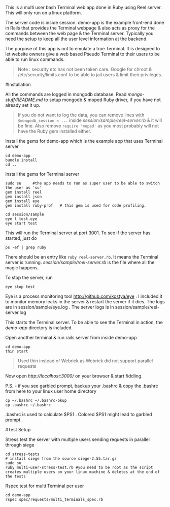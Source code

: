 This is a multi user bash Terminal web app done in Ruby using Reel server. This will only run on a linux platform. 

The server code is inside session. demo-app is the example front-end done in Rails that provides the Terminal webpage & also acts as proxy for the commands between the web page & the Terminal server. Typically you need the setup to keep all the user level information at the backend. 

The purpose of this app is not to emulate a true Terminal. It is designed to let website owners give a web based Pseudo Terminal to their users to be able to run linux commands.

> Note : security etc has not been taken care. Google for chroot & /etc/security/limits.conf to be able to jail users & limit their privileges. 

#Installation 

All the commands are logged in mongodb database. Read *mongo-stuff/README.md* to setup mongodb & moped Ruby driver, if you have not already set it up.  

> If you do not want to log the data, you can remove lines with `$mongodb_session = ...` inside *session/sample/reel-server.rb* & it will be fine. Also remove `require 'moped'` as you most probably will not have the Ruby gem installed either. 

Install the gems for demo-app which is the example app that uses Terminal server

	cd demo-app
	bundle install
	cd ..

Install the gems for Terminal server

	sudo su 	#the app needs to run as super user to be able to switch the user as 'su'
	gem install reel
	gem install json
	gem install eye
	gem install ruby-prof 	# this gem is used for code profiling.

	cd session/sample
	eye l test.eye
	eye start test

This will run the Terminal server at port 3001. To see if the server has started, just do

	ps -ef | grep ruby

There should be an entry like `ruby reel-server.rb`. It means the Terminal server is running. *session/sample/reel-server.rb* is the file where all the magic happens.

To stop the server, run 

	eye stop test

Eye is a process monitoring tool http://github.com/kostya/eye . I included it to monitor memory leaks in the server & restart the server if it dies. The logs are in session/sample/eye.log . The server logs is in session/sample/reel-server.log 

This starts the Terminal server. To be able to see the Terminal in action, the *demo-app* directory is included. 

Open another terminal & run rails server from inside demo-app
	
	cd demo-app
	thin start

> Used thin instead of Webrick as Webrick did not support parallel requests

Now open *http://localhost:3000/* on your browser & start fiddling.

P.S. - if you see garbled prompt, backup your .bashrc & copy the .bashrc from here to your linux user home directory

	cp ~/.bashrc ~/.bashrc-bkup
	cp .bashrc ~/.bashrc

.bashrc is used to calculate $PS1 . Colored $PS1 might lead to garbled prompt.

#Test Setup

Stress test the server with multiple users sending requests in parallel through siege

	cd stress-tests
	# install siege from the source siege-2.55.tar.gz
	sudo su
	ruby multi-user-stress-test.rb #you need to be root as the script creates multiple users on your linux machine & deletes at the end of the tests

Rspec test for multi Terminal per user 

	cd demo-app
	rspec spec/requests/multi_terminals_spec.rb

